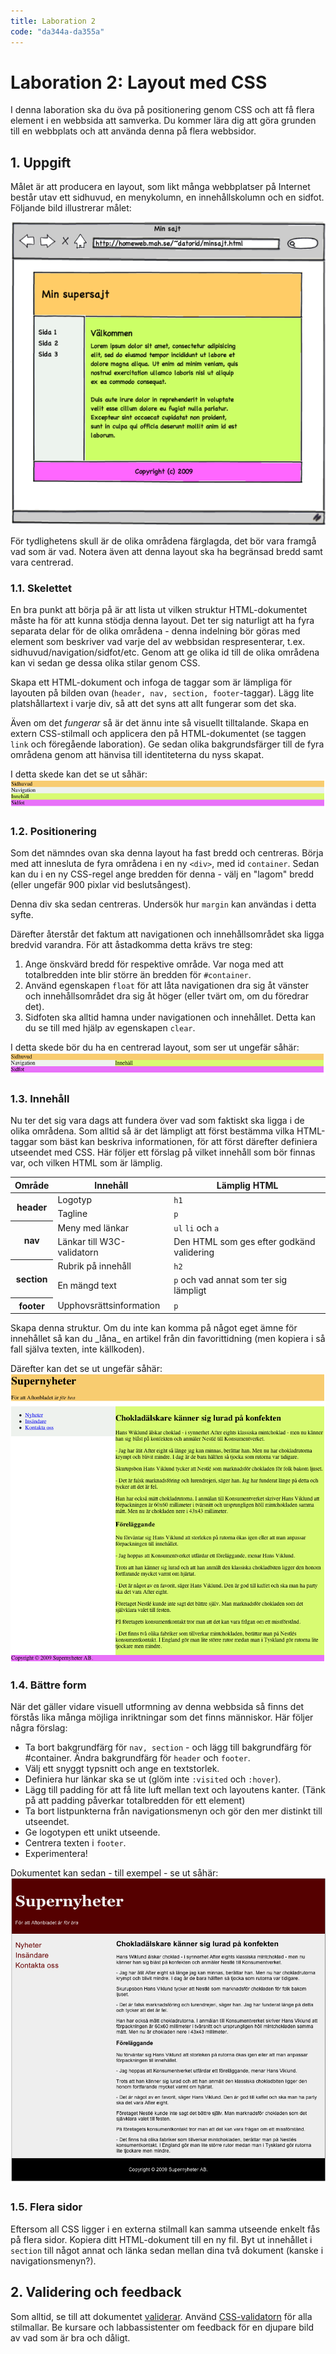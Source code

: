 ```yaml
---
title: Laboration 2
code: "da344a-da355a"
---
```


# Laboration 2: Layout med CSS

I denna laboration ska du öva på positionering genom CSS och att få flera element i en webbsida att samverka. Du kommer lära dig att göra grunden till en webbplats och att använda denna på flera webbsidor.

## 1. Uppgift

Målet är att producera en layout, som likt många webbplatser på Internet består utav ett sidhuvud, en menykolumn, en innehållskolumn och en sidfot. Följande bild illustrerar målet:

![Centrerad webbsida med sidhuvud överst, menykolumn till vänster och innehållskolumn till höger](2/css2-layout.png)

För tydlighetens skull är de olika områdena färglagda, det bör vara framgå vad som är vad. Notera även att denna layout ska ha begränsad bredd samt vara centrerad.

### 1.1. Skelettet

En bra punkt att börja på är att lista ut vilken struktur HTML-dokumentet måste ha för att kunna stödja denna layout. Det ter sig naturligt att ha fyra separata delar för de olika områdena - denna indelning bör göras med element som beskriver vad varje del av webbsidan respresenterar, t.ex. sidhuvud/navigation/sidfot/etc. Genom att ge olika id till de olika områdena kan vi sedan ge dessa olika stilar genom CSS.

Skapa ett HTML-dokument och infoga de taggar som är lämpliga för layouten på bilden ovan (`header, nav, section, footer`-taggar). Lägg lite platshållartext i varje div, så att det syns att allt fungerar som det ska.

Även om det _fungerar_ så är det ännu inte så visuellt tilltalande. Skapa en extern CSS-stilmall och applicera den på HTML-dokumentet (se taggen `link` och föregående laboration). Ge sedan olika bakgrundsfärger till de fyra områdena genom att hänvisa till identiteterna du nyss skapat.

I detta skede kan det se ut såhär: ![Fyra horisontella, olikfärgade fält](2/css2-1.png)

### 1.2. Positionering

Som det nämndes ovan ska denna layout ha fast bredd och centreras. Börja med att innesluta de fyra områdena i en ny `<div>`, med id `container`. Sedan kan du i en ny CSS-regel ange bredden för denna - välj en "lagom" bredd (eller ungefär 900 pixlar vid beslutsångest).

Denna div ska sedan centreras. Undersök hur `margin` kan användas i detta syfte.

Därefter återstår det faktum att navigationen och innehållsområdet ska ligga bredvid varandra. För att åstadkomma detta krävs tre steg:

1.  Ange önskvärd bredd för respektive område. Var noga med att totalbredden inte blir större än bredden för `#container`.
2.  Använd egenskapen `float` för att låta navigationen dra sig åt vänster och innehållsområdet dra sig åt höger (eller tvärt om, om du föredrar det).
3.  Sidfoten ska alltid hamna under navigationen och innehållet. Detta kan du se till med hjälp av egenskapen `clear`.

I detta skede bör du ha en centrerad layout, som ser ut ungefär såhär: ![Sidhuvud överst, menykolumn till vänster och innehållskolumn till höger](2/css2-2.png)

### 1.3. Innehåll

Nu ter det sig vara dags att fundera över vad som faktiskt ska ligga i de olika områdena. Som alltid så är det lämpligt att först bestämma vilka HTML-taggar som bäst kan beskriva informationen, för att först därefter definiera utseendet med CSS. Här följer ett förslag på vilket innehåll som bör finnas var, och vilken HTML som är lämplig.

<table>
    <thead>
        <tr>
            <th>Område</th>
            <th>Innehåll</th>
            <th>Lämplig HTML</th>
        </tr>
    </thead>
    <tbody>
        <tr>
            <th rowspan="2">header</th>
            <td>Logotyp</td>
            <td><code>h1</code>
            </td>
        </tr>
        <tr>
            <td>Tagline</td>
            <td><code>p</code>
            </td>
        </tr>
        <tr>
            <th rowspan="2">nav</th>
            <td>Meny med länkar</td>
            <td><code>ul</code>  <code>li</code> och <code>a</code>
            </td>
        </tr>
        <tr>
            <td>Länkar till W3C-validatorn</td>
            <td>Den HTML som ges efter godkänd validering</td>
        </tr>
        <tr>
            <th rowspan="2">section</th>
            <td>Rubrik på innehåll</td>
            <td><code>h2</code>
            </td>
        </tr>
        <tr>
            <td>En mängd text</td>
            <td><code>p</code> och vad annat som ter sig lämpligt</td>
        </tr>
        <tr>
            <th>footer</th>
            <td>Upphovsrättsinformation</td>
            <td><code>p</code>
            </td>
        </tr>
    </tbody>
</table>
Skapa denna struktur. Om du inte kan komma på något eget ämne för innehållet så kan du _låna_ en artikel från din favorittidning (men kopiera i så fall själva texten, inte källkoden).

Därefter kan det se ut ungefär såhär: ![](2/css2-3.png)

### 1.4. Bättre form

När det gäller vidare visuell utformning av denna webbsida så finns det förstås lika många möjliga inriktningar som det finns människor. Här följer några förslag:

*   Ta bort bakgrundfärg för `nav, section` - och lägg till bakgrundfärg för #container. Ändra bakgrundfärg för `header` och `footer`.
*   Välj ett snyggt typsnitt och ange en textstorlek.
*   Definiera hur länkar ska se ut (glöm inte `:visited` och `:hover`).
*   Lägg till padding för att få lite luft mellan text och layoutens kanter. (Tänk på att padding påverkar totalbredden för ett element)
*   Ta bort listpunkterna från navigationsmenyn och gör den mer distinkt till utseendet.
*   Ge logotypen ett unikt utseende.
*   Centrera texten i `footer`.
*   Experimentera!

Dokumentet kan sedan - till exempel - se ut såhär: ![](2/css2-4.png)

### 1.5. Flera sidor

Eftersom all CSS ligger i en externa stilmall kan samma utseende enkelt fås på flera sidor. Kopiera ditt HTML-dokument till en ny fil. Byt ut innehållet i `section` till något annat och länka sedan mellan dina två dokument (kanske i navigationsmenyn?).

## 2. Validering och feedback

Som alltid, se till att dokumentet [validerar](http://validator.w3.org/). Använd [CSS-validatorn](http://jigsaw.w3.org/css-validator/) för alla stilmallar. Be kursare och labbassistenter om feedback för en djupare bild av vad som är bra och dåligt.
